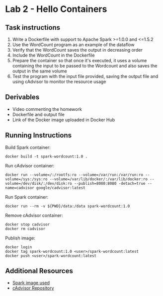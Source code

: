 # Lab 2 - Hello Containers

## Task instructions
1. Write a Dockerfile with support to Apache Spark >=1.0.0 and <=1.5.2
2. Use the WordCount program as an example of the dataflow
3. Verify that the WordCount saves the output in decreasing order
4. Include the WordCount in the Dockerfile
5. Prepare the container so that once it's executed, it uses a volume containing the input to be passed to the Wordcount and also saves the output in the same volume
6. Test the program with the input file provided, saving the output file and using cAdvisor to monitor the resource usage

## Derivables
- Video commenting the homework
- Dockerfile and output file
- Link of the Docker image uploaded in Docker Hub

## Running Instructions

Build Spark container:
```
docker build -t spark-wordcount:1.0 .
```

Run cAdvisor container:
```
docker run --volume=/:/rootfs:ro --volume=/var/run:/var/run:ro --volume=/sys:/sys:ro --volume=/var/lib/docker/:/var/lib/docker:ro --volume=/dev/disk/:/dev/disk:ro --publish=8080:8080 -detach=true --name=cadvisor google/cadvisor:latest
```

Run Spark container:
```
docker run --rm -v ${PWD}/data:/data spark-wordcount:1.0
```

Remove cAdvisor container:
```
docker stop cadvisor
docker rm cadvisor
```

Publish image:
```
docker login
docker tag spark-wordcount:1.0 <user>/spark-wordcount:latest
docker push <user>/spark-wordcount:latest
```

## Additional Resources

- [Spark image used](https://hub.docker.com/r/gettyimages/spark/)
- [cAdvisor Repository](https://github.com/google/cadvisor)